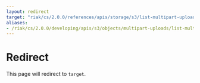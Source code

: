 ```yaml
---
layout: redirect
target: "riak/cs/2.0.0/references/apis/storage/s3/list-multipart-uploads"
aliases:
- /riak/cs/2.0.0/developing/apis/s3/objects/multipart-uploads/list-multipart-uploads
---
```


# Redirect

This page will redirect to `target`.
